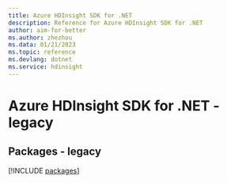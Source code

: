```yaml
---
title: Azure HDInsight SDK for .NET
description: Reference for Azure HDInsight SDK for .NET
author: aim-for-better
ms.author: zhezhou
ms.data: 01/21/2023
ms.topic: reference
ms.devlang: dotnet
ms.service: hdinsight
---
```

# Azure HDInsight SDK for .NET - legacy
## Packages - legacy
[!INCLUDE [packages](hdinsight-index.md)]